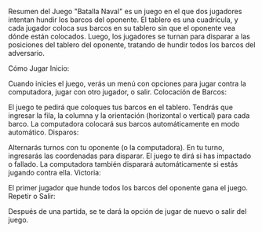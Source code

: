 Resumen del Juego
"Batalla Naval" es un juego en el que dos jugadores intentan hundir los barcos del oponente. El tablero es una cuadrícula, y cada jugador coloca sus barcos en su tablero sin que el oponente vea dónde están colocados. Luego, los jugadores se turnan para disparar a las posiciones del tablero del oponente, tratando de hundir todos los barcos del adversario.

Cómo Jugar
Inicio:

Cuando inicies el juego, verás un menú con opciones para jugar contra la computadora, jugar con otro jugador, o salir.
Colocación de Barcos:

El juego te pedirá que coloques tus barcos en el tablero. Tendrás que ingresar la fila, la columna y la orientación (horizontal o vertical) para cada barco. La computadora colocará sus barcos automáticamente en modo automático.
Disparos:

Alternarás turnos con tu oponente (o la computadora). En tu turno, ingresarás las coordenadas para disparar. El juego te dirá si has impactado o fallado. La computadora también disparará automáticamente si estás jugando contra ella.
Victoria:

El primer jugador que hunde todos los barcos del oponente gana el juego.
Repetir o Salir:

Después de una partida, se te dará la opción de jugar de nuevo o salir del juego.
